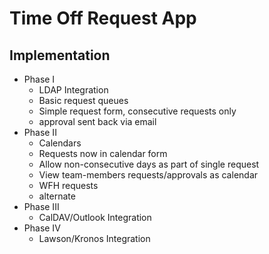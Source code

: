 Time Off Request App
====================


Implementation
--------------

* Phase I
    * LDAP Integration
    * Basic request queues
    * Simple request form, consecutive requests only
    * approval sent back via email
* Phase II
    * Calendars
    * Requests now in calendar form
    * Allow non-consecutive days as part of single request
    * View team-members requests/approvals as calendar
    * WFH requests
    * alternate 
* Phase III
    * CalDAV/Outlook Integration
* Phase IV
    * Lawson/Kronos Integration
